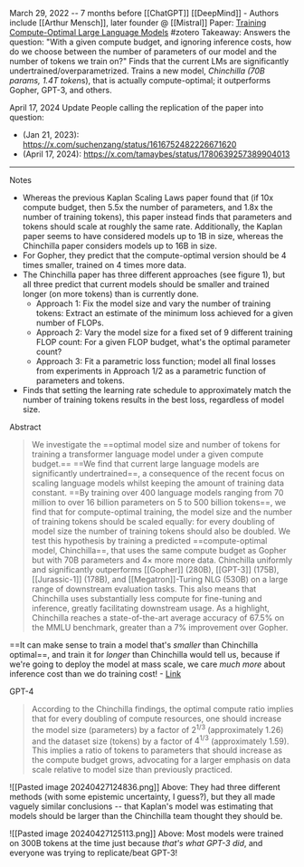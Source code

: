 March 29, 2022 -- 7 months before [[ChatGPT]]
[[DeepMind]] - Authors include [[Arthur Mensch]], later founder @ [[Mistral]]
Paper: [Training Compute-Optimal Large Language Models](https://arxiv.org/abs/2203.15556)
#zotero 
Takeaway: Answers the question: "With a given compute budget, and ignoring inference costs, how do we choose between the number of parameters of our model and the number of tokens we train on?" Finds that the current LMs are significantly undertrained/overparametrized. Trains a new model, *Chinchilla (70B params, 1.4T token*s), that is actually compute-optimal; it outperforms Gopher, GPT-3, and others.

April 17, 2024 Update
People calling the replication of the paper into question: 
- (Jan 21, 2023): https://x.com/suchenzang/status/1616752482226671620
- (April 17, 2024): https://x.com/tamaybes/status/1780639257389904013
----


Notes
- Whereas the previous Kaplan Scaling Laws paper found that (if 10x compute budget, then 5.5x the number of parameters, and 1.8x the number of training tokens), this paper instead finds that parameters and tokens should scale at roughly the same rate. Additionally, the Kaplan paper seems to have considered models up to 1B in size, whereas the Chinchilla paper considers models up to 16B in size.
- For Gopher, they predict that the compute-optimal version should be 4 times smaller, trained on 4 times more data.
- The Chinchilla paper has three different approaches (see figure 1), but all three predict that current models should be smaller and trained longer (on more tokens) than is currently done.
	- Approach 1: Fix the model size and vary the number of training tokens: Extract an estimate of the minimum loss achieved for a given number of FLOPs.
	- Approach 2: Vary the model size for a fixed set of 9 different training FLOP count: For a given FLOP budget, what's the optimal parameter count?
	- Approach 3: Fit a parametric loss function; model all final losses from experiments in Approach 1/2 as a parametric function of parameters and tokens.
- Finds that setting the learning rate schedule to approximately match the number of training tokens results in the best loss, regardless of model size.


Abstract
> We investigate the ==optimal model size and number of tokens for training a transformer language model under a given compute budget.== ==We find that current large language models are significantly undertrained==, a consequence of the recent focus on scaling language models whilst keeping the amount of training data constant. ==By training over 400 language models ranging from 70 million to over 16 billion parameters on 5 to 500 billion tokens==, we find that for compute-optimal training, the model size and the number of training tokens should be scaled equally: for every doubling of model size the number of training tokens should also be doubled. We test this hypothesis by training a predicted ==compute-optimal model, Chinchilla==, that uses the same compute budget as Gopher but with 70B parameters and 4× more more data. Chinchilla uniformly and significantly outperforms [[Gopher]] (280B), [[GPT-3]] (175B), [[Jurassic-1]] (178B), and [[Megatron]]-Turing NLG (530B) on a large range of downstream evaluation tasks. This also means that Chinchilla uses substantially less compute for fine-tuning and inference, greatly facilitating downstream usage. As a highlight, Chinchilla reaches a state-of-the-art average accuracy of 67.5% on the MMLU benchmark, greater than a 7% improvement over Gopher.

==It can make sense to train a model that's *smaller* than Chinchilla optimal==, and train it for *longer* than Chinchilla would tell us, because if we're going to deploy the model at mass scale, we care *much more* about inference cost than we do training cost! - [Link](https://finbarr.ca/llms-not-trained-enough/)

GPT-4
> According to the Chinchilla findings, the optimal compute ratio implies that for every doubling of compute resources, one should increase the model size (parameters) by a factor of $2^{1/3}$​ (approximately 1.26) and the dataset size (tokens) by a factor of $4^{1/3}$​ (approximately 1.59). This implies a ratio of tokens to parameters that should increase as the compute budget grows, advocating for a larger emphasis on data scale relative to model size than previously practiced.

![[Pasted image 20240427124836.png]]
Above: They had three different methods (with some epistemic uncertainty, I guess?), but they all made vaguely similar conclusions -- that Kaplan's model was estimating that models should be larger than the Chinchilla team thought they should be.

![[Pasted image 20240427125113.png]]
Above: Most models were trained on 300B tokens at the time just because *that's what GPT-3 did*, and everyone was trying to replicate/beat GPT-3!



